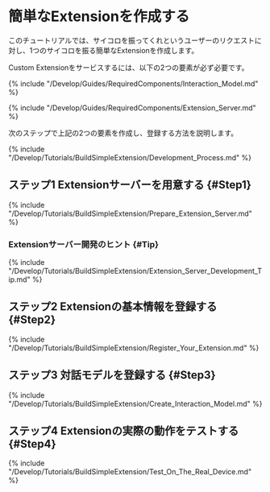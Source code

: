# 簡単なExtensionを作成する
このチュートリアルでは、サイコロを振ってくれというユーザーのリクエストに対し、1つのサイコロを振る簡単なExtensionを作成します。

Custom Extensionをサービスするには、以下の2つの要素が必ず必要です。

{% include "/Develop/Guides/RequiredComponents/Interaction_Model.md" %}

{% include "/Develop/Guides/RequiredComponents/Extension_Server.md" %}

次のステップで上記の2つの要素を作成し、登録する方法を説明します。

{% include "/Develop/Tutorials/BuildSimpleExtension/Development_Process.md" %}

## ステップ1 Extensionサーバーを用意する {#Step1}
{% include "/Develop/Tutorials/BuildSimpleExtension/Prepare_Extension_Server.md" %}

### Extensionサーバー開発のヒント {#Tip}
{% include "/Develop/Tutorials/BuildSimpleExtension/Extension_Server_Development_Tip.md" %}

## ステップ2 Extensionの基本情報を登録する {#Step2}
{% include "/Develop/Tutorials/BuildSimpleExtension/Register_Your_Extension.md" %}

## ステップ3 対話モデルを登録する {#Step3}
{% include "/Develop/Tutorials/BuildSimpleExtension/Create_Interaction_Model.md" %}

## ステップ4 Extensionの実際の動作をテストする {#Step4}
{% include "/Develop/Tutorials/BuildSimpleExtension/Test_On_The_Real_Device.md" %}
